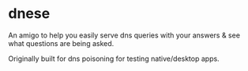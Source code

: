 # dnese
An amigo to help you easily serve dns queries with your answers & see what questions are being asked.

Originally built for dns poisoning for testing native/desktop apps.